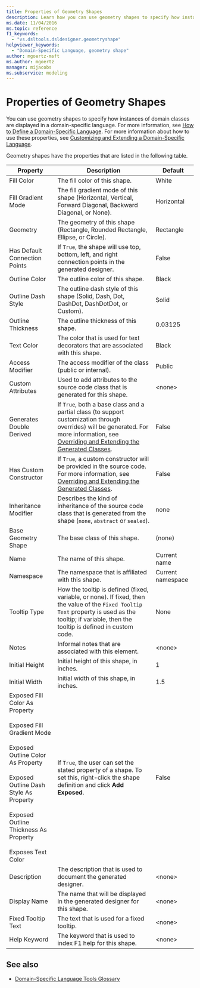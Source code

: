 ```yaml
---
title: Properties of Geometry Shapes
description: Learn how you can use geometry shapes to specify how instances of domain classes are displayed in a domain-specific language.
ms.date: 11/04/2016
ms.topic: reference
f1_keywords:
  - "vs.dsltools.dsldesigner.geometryshape"
helpviewer_keywords:
  - "Domain-Specific Language, geometry shape"
author: mgoertz-msft
ms.author: mgoertz
manager: mijacobs
ms.subservice: modeling
---
```

# Properties of Geometry Shapes

You can use geometry shapes to specify how instances of domain classes are displayed in a domain-specific language. For more information, see [How to Define a Domain-Specific Language](../modeling/how-to-define-a-domain-specific-language.md). For more information about how to use these properties, see [Customizing and Extending a Domain-Specific Language](../modeling/customizing-and-extending-a-domain-specific-language.md).

 Geometry shapes have the properties that are listed in the following table.

|Property|Description|Default|
|-|-|-|
|Fill Color|The fill color of this shape.|White|
|Fill Gradient Mode|The fill gradient mode of this shape (Horizontal, Vertical, Forward Diagonal, Backward Diagonal, or None).|Horizontal|
|Geometry|The geometry of this shape (Rectangle, Rounded Rectangle, Ellipse, or Circle).|Rectangle|
|Has Default Connection Points|If `True`, the shape will use top, bottom, left, and right connection points in the generated designer.|False|
|Outline Color|The outline color of this shape.|Black|
|Outline Dash Style|The outline dash style of this shape (Solid, Dash, Dot, DashDot, DashDotDot, or Custom).|Solid|
|Outline Thickness|The outline thickness of this shape.|0.03125|
|Text Color|The color that is used for text decorators that are associated with this shape.|Black|
|Access Modifier|The access modifier of the class (public or internal).|Public|
|Custom Attributes|Used to add attributes to the source code class that is generated for this shape.|\<none>|
|Generates Double Derived|If `True`, both a base class and a partial class (to support customization through overrides) will be generated. For more information, see [Overriding and Extending the Generated Classes](../modeling/overriding-and-extending-the-generated-classes.md).|False|
|Has Custom Constructor|If `True`, a custom constructor will be provided in the source code. For more information, see [Overriding and Extending the Generated Classes](../modeling/overriding-and-extending-the-generated-classes.md).|False|
|Inheritance Modifier|Describes the kind of inheritance of the source code class that is generated from the shape (`none`, `abstract` or `sealed`).|none|
|Base Geometry Shape|The base class of this shape.|(none)|
|Name|The name of this shape.|Current name|
|Namespace|The namespace that is affiliated with this shape.|Current namespace|
|Tooltip Type|How the tooltip is defined (fixed, variable, or none). If fixed, then the value of the `Fixed Tooltip Text` property is used as the tooltip; if variable, then the tooltip is defined in custom code.|None|
|Notes|Informal notes that are associated with this element.|\<none>|
|Initial Height|Initial height of this shape, in inches.|1|
|Initial Width|Initial width of this shape, in inches.|1.5|
|Exposed Fill Color As Property<br /><br /> Exposed Fill Gradient Mode<br /><br /> Exposed Outline Color As Property<br /><br /> Exposed Outline Dash Style As Property<br /><br /> Exposed Outline Thickness As Property<br /><br /> Exposes Text Color|If `True`, the user can set the stated property of a shape. To set this, right-click the shape definition and click **Add Exposed**.|False|
|Description|The description that is used to document the generated designer.|\<none>|
|Display Name|The name that will be displayed in the generated designer for this shape.|\<none>|
|Fixed Tooltip Text|The text that is used for a fixed tooltip.|\<none>|
|Help Keyword|The keyword that is used to index F1 help for this shape.|\<none>|

## See also

- [Domain-Specific Language Tools Glossary](/previous-versions/bb126564(v=vs.100))